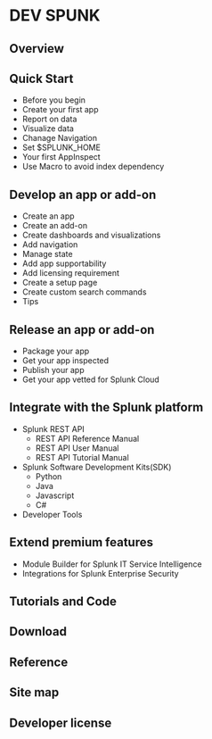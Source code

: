# DEV SPUNK

## Overview

## Quick Start

- Before you begin
- Create your first app
- Report on data
- Visualize data
- Chanage Navigation
- Set $SPLUNK_HOME
- Your first AppInspect
- Use Macro to avoid index dependency

## Develop an app or add-on

- Create an app
- Create an add-on
- Create dashboards and visualizations
- Add navigation
- Manage state
- Add app supportability
- Add licensing requirement
- Create a setup page
- Create custom search commands
- Tips

## Release an app or add-on

- Package your app
- Get your app inspected
- Publish your app
- Get your app vetted for Splunk Cloud

## Integrate with the Splunk platform

- Splunk REST API
  - REST API Reference Manual
  - REST API User Manual
  - REST API Tutorial Manual
- Splunk Software Development Kits(SDK)
  - Python
  - Java
  - Javascript
  - C#
- Developer Tools

## Extend premium features

- Module Builder for Splunk IT Service Intelligence
- Integrations for Splunk Enterprise Security

## Tutorials and Code

## Download

## Reference

## Site map

## Developer license
